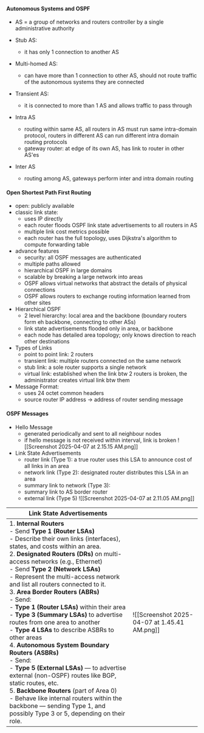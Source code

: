 #### Autonomous Systems and OSPF
- AS = a group of networks and routers controller by a single administrative authority
- Stub AS:
	- it has only 1 connection to another AS
- Multi-homed AS:
	- can have more than 1 connection to other AS, should not route traffic of the autonomous systems they are connected
- Transient AS:
	- it is connected to more than 1 AS and allows traffic to pass through
	
- Intra AS
	- routing within same AS, all routers in AS must run same intra-domain protocol, routers in different AS can run different intra domain routing protocols
	- gateway router: at edge of its own AS, has link to router in other AS'es
- Inter AS
	- routing among AS, gateways perform inter and intra domain routing

#### Open Shortest Path First Routing
- open: publicly available
- classic link state:
	- uses IP directly
	- each router floods OSPF link state advertisements to all routers in AS
	- multiple link cost metrics possible
	- each router has the full topology, uses Dijkstra's algorithm to compute forwarding table
- advance features
	- security: all OSPF messages are authenticated
	- multiple paths allowed
	- hierarchical OSPF in large domains
	- scalable by breaking a large network into areas
	- OSPF allows virtual networks that abstract the details of physical connections
	- OSPF allows routers to exchange routing information learned from other sites
- Hierarchical OSPF
	- 2 level hierarchy: local area and the backbone (boundary routers form eh backbone, connecting to other ASs)
	- link state advertisements flooded only in area, or backbone
	- each node has detailed area topology; only knows direction to reach other destinations
- Types of Links
	- point to point link: 2 routers 
	- transient link: multiple routers connected on the same network
	- stub link: a sole router supports a single network
	- virtual link: established when the link btw 2 routers is broken, the administrator creates virtual link btw them
- Message Format:
	- uses 24 octet common headers
	- source router IP address $\rightarrow$ address of router sending message


#### OSPF Messages
- Hello Message
	- generated periodically and sent to all neighbour nodes
	- if hello message is not received within interval, link is broken
	![[Screenshot 2025-04-07 at 2.15.15 AM.png]]
- Link State Advertisements
	- router link (Type 1): a true router uses this LSA to announce cost of all links in an area
	- network link (Type 2): designated router distributes this LSA in an area
	- summary link to network (Type 3): 
	- summary link to AS border router 
	- external link (Type 5)
	![[Screenshot 2025-04-07 at 2.11.05 AM.png]]

| Link State Advertisements                                                                                                                                                                                                                                                                                                                                                                                                                                                                                                                                                                                                                                                                                                                                                                                                                                                                                                                                                       |                                              |
| ------------------------------------------------------------------------------------------------------------------------------------------------------------------------------------------------------------------------------------------------------------------------------------------------------------------------------------------------------------------------------------------------------------------------------------------------------------------------------------------------------------------------------------------------------------------------------------------------------------------------------------------------------------------------------------------------------------------------------------------------------------------------------------------------------------------------------------------------------------------------------------------------------------------------------------------------------------------------------- | -------------------------------------------- |
| 1. **Internal Routers**  <br>   - Send **Type 1 (Router LSAs)**  <br>   - Describe their own links (interfaces), states, and costs within an area.<br>2. **Designated Routers (DRs)** on multi-access networks (e.g., Ethernet)  <br>   - Send **Type 2 (Network LSAs)**  <br>   - Represent the multi-access network and list all routers connected to it.<br>3. **Area Border Routers (ABRs)**  <br>   - Send:<br>     - **Type 1 (Router LSAs)** within their area<br>     - **Type 3 (Summary LSAs)** to advertise routes from one area to another<br>     - **Type 4 LSAs** to describe ASBRs to other areas<br>4. **Autonomous System Boundary Routers (ASBRs)**  <br>   - Send:<br>     - **Type 5 (External LSAs)** — to advertise external (non-OSPF) routes like BGP, static routes, etc.<br>5. **Backbone Routers** (part of Area 0)  <br>   - Behave like internal routers within the backbone — sending Type 1, and possibly Type 3 or 5, depending on their role. | ![[Screenshot 2025-04-07 at 1.45.41 AM.png]] |
